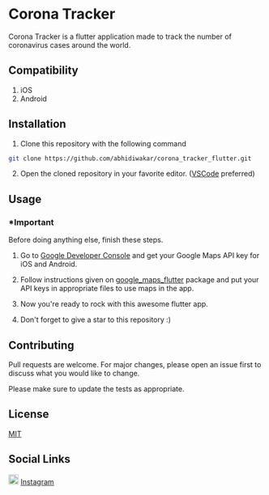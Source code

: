 # Corona Tracker

Corona Tracker is a flutter application made to track the number of coronavirus cases around the world.

## Compatibility
1. iOS
2. Android

## Installation

1. Clone this repository with the following command

```bash
git clone https://github.com/abhidiwakar/corona_tracker_flutter.git
```

2. Open the cloned repository in your favorite editor. ([VSCode](https://code.visualstudio.com/download) preferred)

## Usage
### *Important
Before doing anything else, finish these steps.
1. Go to [Google Developer Console](https://console.developers.google.com/) and get your Google Maps API key for iOS and Android.
2. Follow instructions given on [google_maps_flutter](https://pub.dev/packages/google_maps_flutter) package and put your API keys in appropriate files to use maps in the app.

3. Now you're ready to rock with this awesome flutter app.

4. Don't forget to give a star to this repository :)

## Contributing
Pull requests are welcome. For major changes, please open an issue first to discuss what you would like to change.

Please make sure to update the tests as appropriate.

## License
[MIT](https://choosealicense.com/licenses/mit/)

## Social Links
<img src="https://upload.wikimedia.org/wikipedia/commons/thumb/e/e7/Instagram_logo_2016.svg/100px-Instagram_logo_2016.svg.png" width="20" height="20"> [Instagram](https://www.instagram.com/nameless_coder/)